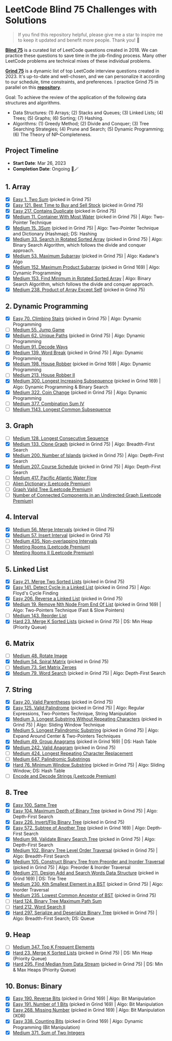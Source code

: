 # LeetCode Blind 75 Challenges with Solutions

> If you find this repository helpful, please give me a star to inspire me to keep it updated and benefit more people. Thank you! 🌟

[**Blind 75**](https://www.teamblind.com/post/New-Year-Gift---Curated-List-of-Top-75-LeetCode-Questions-to-Save-Your-Time-OaM1orEU) is a curated list of LeetCode questions created in 2018. We can practice these questions to save time in the job-finding process. Many other LeetCode problems are technical mixes of these individual problems.

[**Grind 75**](https://www.techinterviewhandbook.org/grind75) is a dynamic list of top LeetCode interview questions created in 2023. It's up-to-date and well-chosen, and we can personalize it according to our schedule, time constraints, and preferences. I practice Grind 75 in parallel on this [**repository**](https://github.com/open-minded13/2023_LeetCode_Grind_75_Questions_Challenge).

Goal: To achieve the review of the application of the following data structures and algorithms.

- Data Structures: (1) Arrays; (2) Stacks and Queues; (3) Linked Lists; (4) Trees; (5) Graphs; (6) Sorting; (7) Hashing.
- Algorithms: (1) Greedy Method; (2) Divide and Conquer; (3) Tree Searching Strategies; (4) Prune and Search; (5) Dynamic Programming; (6) The Theory of NP-Completeness.

## Project Timeline

- **Start Date**: Mar 26, 2023
- **Completion Date**: Ongoing 🧙🪄

## 1. Array

- [x] [Easy 1. Two Sum](https://leetcode.com/problems/two-sum/) (picked in Grind 75)
- [x] [Easy 121. Best Time to Buy and Sell Stock](https://leetcode.com/problems/best-time-to-buy-and-sell-stock/) (picked in Grind 75)
- [x] [Easy 217. Contains Duplicate](https://leetcode.com/problems/contains-duplicate/) (picked in Grind 75)
- [x] [Medium 11. Container With Most Water](https://leetcode.com/problems/container-with-most-water/) (picked in Grind 75) | Algo: Two-Pointer Technique
- [x] [Medium 15. 3Sum](https://leetcode.com/problems/3sum/) (picked in Grind 75) | Algo: Two-Pointer Technique and Dictionary (Hashmap); DS: Hashing
- [x] [Medium 33. Search in Rotated Sorted Array](https://leetcode.com/problems/search-in-rotated-sorted-array/) (picked in Grind 75) | Algo: Binary Search Algorithm, which follows the divide and conquer approach.
- [x] [Medium 53. Maximum Subarray](https://leetcode.com/problems/maximum-subarray/) (picked in Grind 75) | Algo: Kadane's Algo
- [x] [Medium 152. Maximum Product Subarray](https://leetcode.com/problems/maximum-product-subarray/) (picked in Grind 169) | Algo: Dynamic Programming
- [x] [Medium 153. Find Minimum in Rotated Sorted Array](https://leetcode.com/problems/find-minimum-in-rotated-sorted-array/) | Algo: Binary Search Algorithm, which follows the divide and conquer approach.
- [x] [Medium 238. Product of Array Except Self](https://leetcode.com/problems/product-of-array-except-self/) (picked in Grind 75)

## 2. Dynamic Programming

- [x] [Easy 70. Climbing Stairs](https://leetcode.com/problems/climbing-stairs/) (picked in Grind 75) | Algo: Dynamic Programming
- [ ] [Medium 55. Jump Game](https://leetcode.com/problems/jump-game/)
- [x] [Medium 62. Unique Paths](https://leetcode.com/problems/unique-paths/) (picked in Grind 75) | Algo: Dynamic Programming
- [ ] [Medium 91. Decode Ways](https://leetcode.com/problems/decode-ways/)
- [x] [Medium 139. Word Break](https://leetcode.com/problems/word-break/) (picked in Grind 75) | Algo: Dynamic Programming
- [x] [Medium 198. House Robber](https://leetcode.com/problems/house-robber/) (picked in Grind 169) | Algo: Dynamic Programming
- [ ] [Medium 213. House Robber II](https://leetcode.com/problems/house-robber-ii/)
- [x] [Medium 300. Longest Increasing Subsequence](https://leetcode.com/problems/longest-increasing-subsequence/) (picked in Grind 169) | Algo: Dynamic Programming & Binary Search
- [x] [Medium 322. Coin Change](https://leetcode.com/problems/coin-change/) (picked in Grind 75) | Algo: Dynamic Programming
- [ ] [Medium 377. Combination Sum IV](https://leetcode.com/problems/combination-sum-iv/)
- [ ] [Medium 1143. Longest Common Subsequence](https://leetcode.com/problems/longest-common-subsequence/)

## 3. Graph

- [ ] [Medium 128. Longest Consecutive Sequence](https://leetcode.com/problems/longest-consecutive-sequence/)
- [x] [Medium 133. Clone Graph](https://leetcode.com/problems/clone-graph/) (picked in Grind 75) | Algo: Breadth-First Search
- [x] [Medium 200. Number of Islands](https://leetcode.com/problems/number-of-islands/) (picked in Grind 75) | Algo: Depth-First Search
- [x] [Medium 207. Course Schedule](https://leetcode.com/problems/course-schedule/) (picked in Grind 75) | Algo: Depth-First Search
- [ ] [Medium 417. Pacific Atlantic Water Flow](https://leetcode.com/problems/pacific-atlantic-water-flow/)
- [ ] [Alien Dictionary (Leetcode Premium)](https://leetcode.com/problems/alien-dictionary/)
- [ ] [Graph Valid Tree (Leetcode Premium)](https://leetcode.com/problems/graph-valid-tree/)
- [ ] [Number of Connected Components in an Undirected Graph (Leetcode Premium)](https://leetcode.com/problems/number-of-connected-components-in-an-undirected-graph/)

## 4. Interval

- [x] [Medium 56. Merge Intervals](https://leetcode.com/problems/merge-intervals/) (picked in Glind 75)
- [x] [Medium 57. Insert Interval](https://leetcode.com/problems/insert-interval/) (picked in Grind 75)
- [ ] [Medium 435. Non-overlapping Intervals](https://leetcode.com/problems/non-overlapping-intervals/)
- [ ] [Meeting Rooms (Leetcode Premium)](https://leetcode.com/problems/meeting-rooms/)
- [ ] [Meeting Rooms II (Leetcode Premium)](https://leetcode.com/problems/meeting-rooms-ii/)

## 5. Linked List

- [x] [Easy 21. Merge Two Sorted Lists](https://leetcode.com/problems/merge-two-sorted-lists/) (picked in Grind 75)
- [x] [Easy 141. Detect Cycle in a Linked List](https://leetcode.com/problems/linked-list-cycle/) (picked in Grind 75) | Algo: Floyd's Cycle Finding
- [x] [Easy 206. Reverse a Linked List](https://leetcode.com/problems/reverse-linked-list/) (picked in Grind 75)
- [x] [Medium 19. Remove Nth Node From End Of List](https://leetcode.com/problems/remove-nth-node-from-end-of-list/) (picked in Grind 169) | Algo: Two-Pointers Technique (Fast & Slow Pointers)
- [ ] [Medium 143. Reorder List](https://leetcode.com/problems/reorder-list/)
- [x] [Hard 23. Merge K Sorted Lists](https://leetcode.com/problems/merge-k-sorted-lists/) (picked in Grind 75) | DS: Min Heap (Priority Queue)

## 6. Matrix

- [ ] [Medium 48. Rotate Image](https://leetcode.com/problems/rotate-image/)
- [x] [Medium 54. Spiral Matrix](https://leetcode.com/problems/spiral-matrix/) (picked in Grind 75)
- [ ] [Medium 73. Set Matrix Zeroes](https://leetcode.com/problems/set-matrix-zeroes/)
- [x] [Medium 79. Word Search](https://leetcode.com/problems/word-search/) (picked in Grind 75) | Algo: Depth-First Search

## 7. String

- [x] [Easy 20. Valid Parentheses](https://leetcode.com/problems/valid-parentheses/) (picked in Grind 75)
- [x] [Easy 125. Valid Palindrome](https://leetcode.com/problems/valid-palindrome/) (picked in Grind 75) | Algo: Regular Expressions, Two-Pointers Technique, String Manipulation
- [x] [Medium 3. Longest Substring Without Repeating Characters](https://leetcode.com/problems/longest-substring-without-repeating-characters/) (picked in Grind 75) | Algo: Sliding Window Technique
- [x] [Medium 5. Longest Palindromic Substring](https://leetcode.com/problems/longest-palindromic-substring/) (picked in Grind 75) | Algo: Expand Around Center & Two-Pointers Techniques
- [x] [Medium 49. Group Anagrams](https://leetcode.com/problems/group-anagrams/) (picked in Grind 169) | DS: Hash Table
- [x] [Medium 242. Valid Anagram](https://leetcode.com/problems/valid-anagram/) (picked in Grind 75)
- [ ] [Medium 424. Longest Repeating Character Replacement](https://leetcode.com/problems/longest-repeating-character-replacement/)
- [ ] [Medium 647. Palindromic Substrings](https://leetcode.com/problems/palindromic-substrings/)
- [x] [Hard 76. Minimum Window Substring](https://leetcode.com/problems/minimum-window-substring/) (picked in Grind 75) | Algo: Sliding Window; DS: Hash Table
- [ ] [Encode and Decode Strings (Leetcode Premium)](https://leetcode.com/problems/encode-and-decode-strings/)

## 8. Tree

- [x] [Easy 100. Same Tree](https://leetcode.com/problems/same-tree/)
- [x] [Easy 104. Maximum Depth of Binary Tree](https://leetcode.com/problems/maximum-depth-of-binary-tree/) (picked in Grind 75) | Algo: Depth-First Search
- [x] [Easy 226. Invert/Flip Binary Tree](https://leetcode.com/problems/invert-binary-tree/) (picked in Grind 75)
- [x] [Easy 572. Subtree of Another Tree](https://leetcode.com/problems/subtree-of-another-tree/) (picked in Grind 169) | Algo: Depth-First Search
- [x] [Medium 98. Validate Binary Search Tree](https://leetcode.com/problems/validate-binary-search-tree/) (picked in Grind 75) | Algo: Depth-First Search
- [x] [Medium 102. Binary Tree Level Order Traversal](https://leetcode.com/problems/binary-tree-level-order-traversal/) (picked in Grind 75) | Algo: Breadth-First Search
- [x] [Medium 105. Construct Binary Tree from Preorder and Inorder Traversal](https://leetcode.com/problems/construct-binary-tree-from-preorder-and-inorder-traversal/) (picked in Grind 75) | Algo: Preorder & Inorder Traversal
- [x] [Medium 211. Design Add and Search Words Data Structure](https://leetcode.com/problems/add-and-search-word-data-structure-design/) (picked in Grind 169) | DS: Trie Tree
- [x] [Medium 230. Kth Smallest Element in a BST](https://leetcode.com/problems/kth-smallest-element-in-a-bst/) (picked in Grind 75) | Algo: Inorder Traversal
- [x] [Medium 235. Lowest Common Ancestor of BST](https://leetcode.com/problems/lowest-common-ancestor-of-a-binary-search-tree/) (picked in Grind 75)
- [ ] [Hard 124. Binary Tree Maximum Path Sum](https://leetcode.com/problems/binary-tree-maximum-path-sum/)
- [ ] [Hard 212. Word Search II](https://leetcode.com/problems/word-search-ii/)
- [x] [Hard 297. Serialize and Deserialize Binary Tree](https://leetcode.com/problems/serialize-and-deserialize-binary-tree/) (picked in Grind 75) | Algo: Breadth-First Search; DS: Queue

## 9. Heap

- [ ] [Medium 347. Top K Frequent Elements](https://leetcode.com/problems/top-k-frequent-elements/)
- [x] [Hard 23. Merge K Sorted Lists](https://leetcode.com/problems/merge-k-sorted-lists/) (picked in Grind 75) | DS: Min Heap (Priority Queue)
- [x] [Hard 295. Find Median from Data Stream](https://leetcode.com/problems/find-median-from-data-stream/) (picked in Grind 75) | DS: Min & Max Heaps (Priority Queue)

## 10. Bonus: Binary

- [x] [Easy 190. Reverse Bits](https://leetcode.com/problems/reverse-bits/) (picked in Grind 169) | Algo: Bit Manipulation
- [x] [Easy 191. Number of 1 Bits](https://leetcode.com/problems/number-of-1-bits/) (picked in Grind 169) | Algo: Bit Manipulation
- [x] [Easy 268. Missing Number](https://leetcode.com/problems/missing-number/) (picked in Grind 169) | Algo: Bit Manipulation (XOR)
- [x] [Easy 338. Counting Bits](https://leetcode.com/problems/counting-bits/description/) (picked in Grind 169) | Algo: Dynamic Programming (Bit Manipulation)
- [x] [Medium 371. Sum of Two Integers](https://leetcode.com/problems/sum-of-two-integers/)
